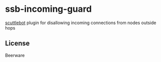 # ssb-incoming-guard

[scuttlebot](http://scuttlebutt.nz/) plugin for disallowing incoming connections from nodes outside hops

## License

Beerware
